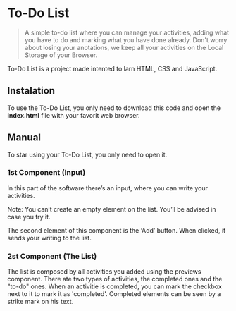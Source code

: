 # To-Do List
 
> A simple to-do list where you can manage your activities, adding what you have to do and marking what you have done already.
> Don't worry about losing your anotations, we keep all your activities on the Local Storage of your Browser.


To-Do List is a project made intented to larn HTML, CSS and JavaScript.

## Instalation

To use the To-Do List, you only need to download this code and open the <b>index.html</b> file with your favorit web browser.

## Manual 

To star using your To-Do List, you only need to open it.

### 1st Component (Input)

In this part of the software there’s an input, where you can write your activities.

Note: You can’t create an empty element on the list. You’ll be advised in case you try it.

The second element of this component is the ‘Add’ button. When clicked,  it sends your writing to the list. 

### 2st Component (The List)

The list is composed by all activities you added using the previews component.
There ate two types of activities, the completed ones and the "to-do" ones.
When an activitie is completed, you can mark the checkbox next to it to mark it as 'completed'.
Completed elements can be seen by a strike mark on his text.
